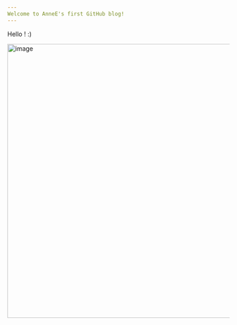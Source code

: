```yaml
---
Welcome to AnneE's first GitHub blog!
---
```

Hello ! :) 

<img width="747" height="622" alt="image" src="https://github.com/user-attachments/assets/2d70ac4e-a538-4b8b-b49a-7e84e23b6bff" />
